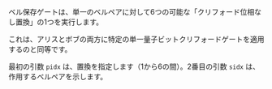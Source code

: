 ベル保存ゲートは、単一のベルペアに対して6つの可能な「クリフォード位相なし置換」の1つを実行します。

これは、アリスとボブの両方に特定の単一量子ビットクリフォードゲートを適用するのと同等です。

最初の引数 `pidx` は、置換を指定します（1から6の間）。2番目の引数 `sidx` は、作用するベルペアを示します。
